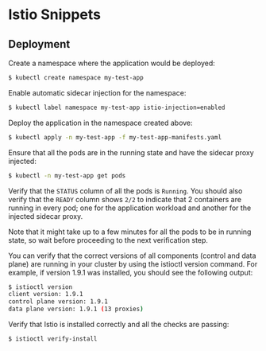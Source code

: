 # Istio Snippets

## Deployment

Create a namespace where the application would be deployed:

```sh
$ kubectl create namespace my-test-app
```

Enable automatic sidecar injection for the namespace:

```sh
$ kubectl label namespace my-test-app istio-injection=enabled
```

Deploy the application in the namespace created above:

```sh
$ kubectl apply -n my-test-app -f my-test-app-manifests.yaml
```

Ensure that all the pods are in the running state and have the sidecar proxy injected:

```sh
$ kubectl -n my-test-app get pods
```

Verify that the `STATUS` column of all the pods is `Running`. You should also verify that the `READY` column shows `2/2` to indicate that 2 containers are running in every pod; one for the application workload and another for the injected sidecar proxy.

Note that it might take up to a few minutes for all the pods to be in running state, so wait before proceeding to the next verification step.

You can verify that the correct versions of all components (control and data plane) are running in your cluster by using the istioctl version command. For example, if version 1.9.1 was installed, you should see the following output:

```sh
$ istioctl version
client version: 1.9.1
control plane version: 1.9.1
data plane version: 1.9.1 (13 proxies)
```

Verify that Istio is installed correctly and all the checks are passing:

```sh
$ istioctl verify-install
```
